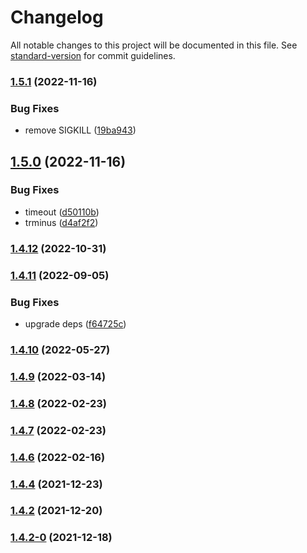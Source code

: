 # Changelog

All notable changes to this project will be documented in this file. See [standard-version](https://github.com/conventional-changelog/standard-version) for commit guidelines.

### [1.5.1](https://github.com/koatty/koatty_serve/compare/v1.5.0...v1.5.1) (2022-11-16)


### Bug Fixes

* remove SIGKILL ([19ba943](https://github.com/koatty/koatty_serve/commit/19ba943a3727baef8f9d35c16221191499794552))

## [1.5.0](https://github.com/koatty/koatty_serve/compare/v1.4.12...v1.5.0) (2022-11-16)


### Bug Fixes

* timeout ([d50110b](https://github.com/koatty/koatty_serve/commit/d50110badf03f45b49098f096b927e08e62e3192))
* trminus ([d4af2f2](https://github.com/koatty/koatty_serve/commit/d4af2f2a7c9bf5b59c059117c08196c9c15414e3))

### [1.4.12](https://github.com/koatty/koatty_serve/compare/v1.4.11...v1.4.12) (2022-10-31)

### [1.4.11](https://github.com/koatty/koatty_serve/compare/v1.4.10...v1.4.11) (2022-09-05)


### Bug Fixes

* upgrade deps ([f64725c](https://github.com/koatty/koatty_serve/commit/f64725cda043f614ad92a3df0170e24fc94dffee))

### [1.4.10](https://github.com/koatty/koatty_serve/compare/v1.4.9...v1.4.10) (2022-05-27)

### [1.4.9](https://github.com/koatty/koatty_serve/compare/v1.4.8...v1.4.9) (2022-03-14)

### [1.4.8](https://github.com/koatty/koatty_serve/compare/v1.4.7...v1.4.8) (2022-02-23)

### [1.4.7](https://github.com/koatty/koatty_serve/compare/v1.4.6...v1.4.7) (2022-02-23)

### [1.4.6](https://github.com/koatty/koatty_serve/compare/v1.4.4...v1.4.6) (2022-02-16)

### [1.4.4](https://github.com/koatty/koatty_serve/compare/v1.4.2...v1.4.4) (2021-12-23)

### [1.4.2](https://github.com/koatty/koatty_serve/compare/v1.4.2-0...v1.4.2) (2021-12-20)

### [1.4.2-0](https://github.com/koatty/koatty_serve/compare/v1.3.10...v1.4.2-0) (2021-12-18)
